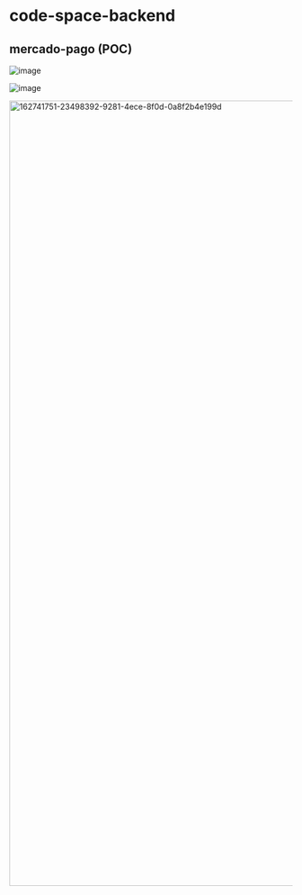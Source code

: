 # code-space-backend

## mercado-pago (POC)

![image](https://github.com/R-o-d-r-i-g-o/mercado-pago-checkout-POC/assets/89111957/1925028e-c6ed-4c08-860a-be997146626d)

![image](https://github.com/R-o-d-r-i-g-o/mercado-pago-checkout-POC/assets/89111957/adfde284-6ac0-48bc-a780-130114355c3f)

<img width="1394" alt="162741751-23498392-9281-4ece-8f0d-0a8f2b4e199d" src="https://github.com/R-o-d-r-i-g-o/mercado-pago-checkout-POC/assets/89111957/a5facd32-727a-43d7-9aa8-73b5b810098c">

